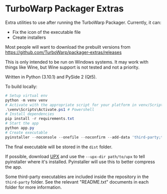 # TurboWarp Packager Extras

Extra utilities to use after running the TurboWarp Packager. Currently, it can:

 - Fix the icon of the executable file
 - Create installers

Most people will want to download the prebuilt versions from https://github.com/TurboWarp/packager-extras/releases

This is only intended to be run on Windows systems. It may work with things like Wine, but Wine support is not tested and not a priority.

Written in Python (3.10.1) and PySide 2 (Qt5).

To build locally:

```powershell
# Setup virtual env
python -m venv venv
# Activate with the appropriate script for your platform in venv/Scripts, eg.
.\venv\Scripts\Activate.ps1 # Powershell
# Install dependencies
pip install -r requirements.txt
# Start the app
python app.py
# Create executable
pyinstaller --noconsole --onefile --noconfirm --add-data 'third-party;third-party' -n "turbowarp-packager-extras" app.py
```

The final executable will be stored in the `dist` folder.

If possible, download [UPX](https://github.com/upx/upx/releases) and use the `--upx-dir path/to/upx` to tell pyinstaller where it's installed. Pyinstaller will use this to better compress the app.

Some third-party executables are included inside the repository in the `third-party` folder. See the relevant "README.txt" documents in each folder for more information.
